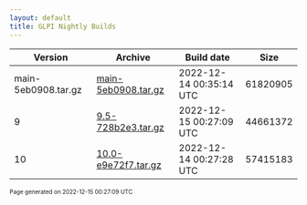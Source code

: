 ```yaml
---
layout: default
title: GLPI Nightly Builds
---
```


Version|Archive|Build date|Size
---|---|---|---
main-5eb0908.tar.gz|[main-5eb0908.tar.gz](main-5eb0908.tar.gz)|2022-12-14 00:35:14 UTC|61820905
9|[9.5-728b2e3.tar.gz](9.5-728b2e3.tar.gz)|2022-12-15 00:27:09 UTC|44661372
10|[10.0-e9e72f7.tar.gz](10.0-e9e72f7.tar.gz)|2022-12-14 00:27:28 UTC|57415183

<font size="1">Page generated on 2022-12-15 00:27:09 UTC</font>
